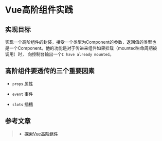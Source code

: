 # Vue高阶组件实践

## 实现目标

实现一个高阶组件的封装，接受一个类型为Component的参数，返回值的类型也是一个Component。他的功能是对于传进来组件如果挂载（mounted生命周期被调用）时，
向控制台输出一个`I have already mounted`。


## 高阶组件要透传的三个重要因素

 * `props` 属性
 
 * `event` 事件
 
 * `slots` 插槽

## 参考文章

> * [探索Vue高阶组件](https://segmentfault.com/p/1210000012743259/read)
